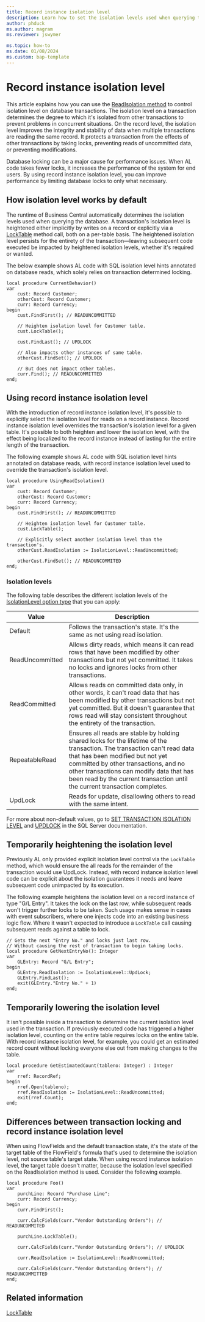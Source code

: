 ```yaml
---
title: Record instance isolation level
description: Learn how to set the isolation levels used when querying the Business Central database. 
author: phduck 
ms.author: magram 
ms.reviewer: jswymer

ms.topic: how-to
ms.date: 01/08/2024
ms.custom: bap-template
---
```


# Record instance isolation level

This article explains how you can use the [ReadIsolation method](methods-auto/record/record-readisolation-method.md) to control isolation level on database transactions. The isolation level on a transaction determines the degree to which it's isolated from other transactions to prevent problems in concurrent situations. On the record level, the isolation level improves the integrity and stability of data when multiple transactions are reading the same record. It protects a transaction from the effects of other transactions by taking locks, preventing reads of uncommitted data, or preventing modifications.

Database locking can be a major cause for performance issues. When AL code takes fewer locks, it increases the performance of the system for end users. By using record instance isolation level, you can improve performance by limiting database locks to only what necessary.

## How isolation level works by default

The runtime of Business Central automatically determines the isolation levels used when querying the database. A transaction's isolation level is heightened either implicitly by writes on a record or explicitly via a [LockTable](methods-auto/record/record-locktable-method.md) method call, both on a per-table basis. The heightened isolation level persists for the entirety of the transaction&mdash;leaving subsequent code executed be impacted by heightened isolation levels, whether it's required or wanted.

The below example shows AL code with SQL isolation level hints annotated on database reads, which solely relies on transaction determined locking.

```al
local procedure CurrentBehavior()
var
    cust: Record Customer;
    otherCust: Record Customer;
    curr: Record Currency;
begin
    cust.FindFirst(); // READUNCOMMITTED

    // Heighten isolation level for Customer table.
    cust.LockTable();

    cust.FindLast(); // UPDLOCK

    // Also impacts other instances of same table.
    otherCust.FindSet(); // UPDLOCK

    // But does not impact other tables.
    curr.Find(); // READUNCOMMITTED
end;
```

## Using record instance isolation level

With the introduction of record instance isolation level, it's possible to explicitly select the isolation level for reads on a record instance. Record instance isolation level overrides the transaction's isolation level for a given table. It's possible to both heighten and lower the isolation level, with the effect being localized to the record instance instead of lasting for the entire length of the transaction.

The following example shows AL code with SQL isolation level hints annotated on database reads, with record instance isolation level used to override the transaction's isolation level.

```al
local procedure UsingReadIsolation()
var
    cust: Record Customer;
    otherCust: Record Customer;
    curr: Record Currency;
begin
    cust.FindFirst(); // READUNCOMMITTED

    // Heighten isolation level for Customer table.
    cust.LockTable();

    // Explicitly select another isolation level than the transaction's.
    otherCust.ReadIsolation := IsolationLevel::ReadUncommitted;

    otherCust.FindSet(); // READUNCOMMITED
end;
```

### Isolation levels

The following table describes the different isolation levels of the [IsolationLevel option type](methods-auto/isolationlevel/isolationlevel-option.md) that you can apply:

|Value|Description|
|-|-|
|Default|Follows the transaction's state. It's the same as not using read isolation.|
|ReadUncommitted|Allows dirty reads, which means it can read rows that have been modified by other transactions but not yet committed. It takes no locks and ignores locks from other transactions.|
|ReadCommitted|Allows reads on committed data only, in other words, it can't read data that has been modified by other transactions but not yet committed. But it doesn't guarantee that rows read will stay consistent throughout the entirety of the transaction.|
|RepeatableRead|Ensures all reads are stable by holding shared locks for the lifetime of the transaction. The transaction can't read data that has been modified but not yet committed by other transactions, and no other transactions can modify data that has been read by the current transaction until the current transaction completes.|
|UpdLock|Reads for update, disallowing others to read with the same intent.|

For more about non-default values, go to [SET TRANSACTION ISOLATION LEVEL](/sql/t-sql/statements/set-transaction-isolation-level-transact-sql) and [UPDLOCK](/sql/t-sql/queries/hints-transact-sql-table?#updlock) in the SQL Server documentation.

## Temporarily heightening the isolation level

Previously AL only provided explicit isolation level control via the `LockTable` method, which would ensure the all reads for the remainder of the transaction would use UpdLock. Instead, with record instance isolation level code can be explicit about the isolation guarantees it needs and leave subsequent code unimpacted by its execution.

The following example heightens the isolation level on a record instance of type "G/L Entry". It takes the lock on the last row, while subsequent reads won't trigger further locks to be taken. Such usage makes sense in cases with event subscribers, where one injects code into an existing business logic flow. Where it wasn't expected to introduce a `LockTable` call causing subsequent reads against a table to lock.

```al
// Gets the next "Entry No." and locks just last row.
// Without causing the rest of transaction to begin taking locks.
local procedure GetNextEntryNo(): Integer
var
    GLEntry: Record "G/L Entry";
begin
    GLEntry.ReadIsolation := IsolationLevel::UpdLock;
    GLEntry.FindLast();
    exit(GLEntry."Entry No." + 1)
end;
```

## Temporarily lowering the isolation level

It isn't possible inside a transaction to determine the current isolation level used in the transaction. If previously executed code has triggered a higher isolation level, counting on the entire table requires locks on the entire table. With record instance isolation level, for example, you could get an estimated record count without locking everyone else out from making changes to the table.

```al
local procedure GetEstimatedCount(tableno: Integer) : Integer
var
    rref: RecordRef;
begin
    rref.Open(tableno);
    rref.ReadIsolation := IsolationLevel::ReadUncommitted;
    exit(rref.Count);
end;
```

## Differences between transaction locking and record instance isolation level

When using FlowFields and the default transaction state, it's the state of the target table of the FlowField's formula that's used to determine the isolation level, not source table's target state. When using record instance isolation level, the target table doesn't matter, because the isolation level specified on the ReadIsolation method is used. Consider the following example.

```al
local procedure Foo()
var
    purchLine: Record "Purchase Line";
    curr: Record Currency;
begin
    curr.FindFirst();

    curr.CalcFields(curr."Vendor Outstanding Orders"); // READUNCOMMITED

    purchLine.LockTable();

    curr.CalcFields(curr."Vendor Outstanding Orders"); // UPDLOCK

    curr.ReadIsolation := IsolationLevel::ReadUncommitted;

    curr.CalcFields(curr."Vendor Outstanding Orders"); // READUNCOMMITTED
end;
```

## Related information

[LockTable](methods-auto/record/record-locktable-method.md) 
